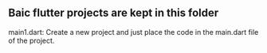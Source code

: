 ## Baic flutter projects are kept in this folder

main1.dart: Create a new project and just place the code in the main.dart file of the project.
